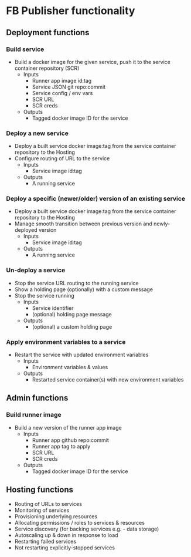# FB Publisher functionality

##  Deployment functions

### Build service
- Build a docker image for the given service, push it to the service container repository (SCR)
  - Inputs
    - Runner app image id:tag
    - Service JSON git repo:commit
    - Service config / env vars
    - SCR URL
    - SCR creds
  - Outputs
    - Tagged docker image ID for the service

### Deploy a new service
- Deploy a built service docker image:tag from the service container repository to the Hosting
- Configure routing of URL to the service
  - Inputs
    - Service image id:tag
  - Outputs
    - A running service

### Deploy a specific (newer/older) version of an existing service
- Deploy a built service docker image:tag from the service container repository to the Hosting
- Manage smooth transition between previous version and newly-deployed version
  - Inputs
    - Service image id:tag
  - Outputs
    - A running service

### Un-deploy a service
- Stop the service URL routing to the running service
- Show a holding page (optionally) with a custom message
- Stop the service running
  - Inputs
    - Service identifier
    - (optional) holding page message
  - Outputs
    - (optional) a custom holding page
			
### Apply environment variables to a service
- Restart the service with updated environment variables
  - Inputs
    - Environment variables & values
  - Outputs
    - Restarted service container(s) with new environment variables

## Admin functions

### Build runner image 
- Build a new version of the runner app image
  - Inputs
    - Runner app github repo:commit
    - Runner app tag to apply
    - SCR URL
    - SCR creds
  - Outputs
    - Tagged docker image ID for the service

## Hosting functions

- Routing of URLs to services
- Monitoring of services
- Provisioning underlying resources
- Allocating permissions / roles to services & resources
- Service discovery (for backing services e.g. - data storage)
- Autoscaling up & down in response to load
- Restarting failed services
- Not restarting explicitly-stopped services

